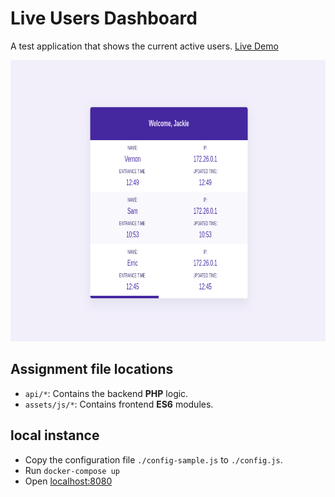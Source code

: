 # Live Users Dashboard

A test application that shows the current active users. [Live Demo](http://134.122.106.240/)

<p align="center"><img width="800" height="450" src="./assets/img/screenshot.png"></p>

## Assignment file locations

- `api/*`: Contains the backend **PHP** logic.
- `assets/js/*`: Contains frontend **ES6** modules.

## local instance

- Copy the configuration file `./config-sample.js` to `./config.js`.
- Run `docker-compose up`
- Open [localhost:8080](http://localhost:8080)
